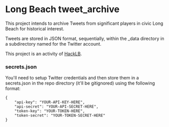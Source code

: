 # Long Beach tweet_archive
This project intends to archive Tweets from significant players in civic Long Beach for historical interest.

Tweets are stored in JSON format, sequentially, within the _data directory in a subdirectory named for the Twitter account.

This project is an activity of [HackLB](https://github.com/HackLB).

### secrets.json
You'll need to setup Twitter credentials and then store them in a secrets.json in the repo directory (it'll be gitignored) using the following format:

```
{ 
	"api-key": "YOUR-API-KEY-HERE",
	"api-secret": "YOUR-API-SECRET-HERE",
	"token-key": "YOUR-TOKEN-HERE",
	"token-secret": "YOUR-TOKEN-SECRET-HERE"
}
```